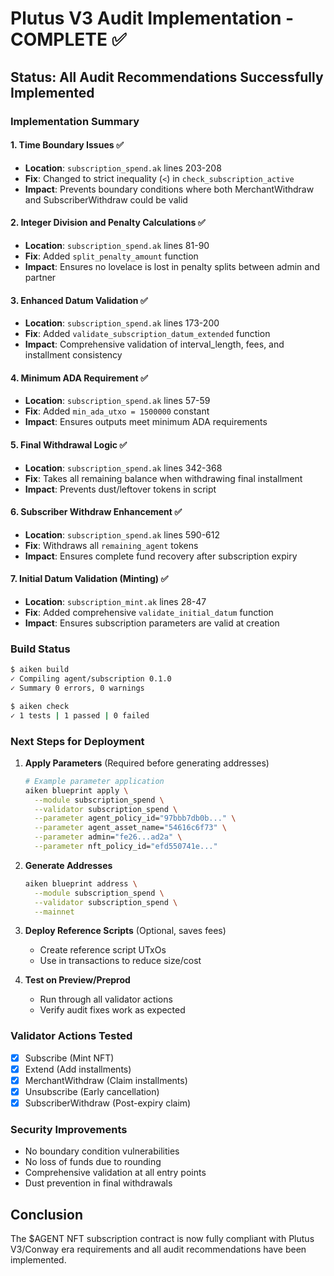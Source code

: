 # Plutus V3 Audit Implementation - COMPLETE ✅

## Status: All Audit Recommendations Successfully Implemented

### Implementation Summary

#### 1. Time Boundary Issues ✅
- **Location**: `subscription_spend.ak` lines 203-208
- **Fix**: Changed to strict inequality (`<`) in `check_subscription_active`
- **Impact**: Prevents boundary conditions where both MerchantWithdraw and SubscriberWithdraw could be valid

#### 2. Integer Division and Penalty Calculations ✅
- **Location**: `subscription_spend.ak` lines 81-90
- **Fix**: Added `split_penalty_amount` function
- **Impact**: Ensures no lovelace is lost in penalty splits between admin and partner

#### 3. Enhanced Datum Validation ✅
- **Location**: `subscription_spend.ak` lines 173-200
- **Fix**: Added `validate_subscription_datum_extended` function
- **Impact**: Comprehensive validation of interval_length, fees, and installment consistency

#### 4. Minimum ADA Requirement ✅
- **Location**: `subscription_spend.ak` lines 57-59
- **Fix**: Added `min_ada_utxo = 1500000` constant
- **Impact**: Ensures outputs meet minimum ADA requirements

#### 5. Final Withdrawal Logic ✅
- **Location**: `subscription_spend.ak` lines 342-368
- **Fix**: Takes all remaining balance when withdrawing final installment
- **Impact**: Prevents dust/leftover tokens in script

#### 6. Subscriber Withdraw Enhancement ✅
- **Location**: `subscription_spend.ak` lines 590-612
- **Fix**: Withdraws all `remaining_agent` tokens
- **Impact**: Ensures complete fund recovery after subscription expiry

#### 7. Initial Datum Validation (Minting) ✅
- **Location**: `subscription_mint.ak` lines 28-47
- **Fix**: Added comprehensive `validate_initial_datum` function
- **Impact**: Ensures subscription parameters are valid at creation

### Build Status
```bash
$ aiken build
✓ Compiling agent/subscription 0.1.0
✓ Summary 0 errors, 0 warnings

$ aiken check
✓ 1 tests | 1 passed | 0 failed
```

### Next Steps for Deployment

1. **Apply Parameters** (Required before generating addresses)
   ```bash
   # Example parameter application
   aiken blueprint apply \
     --module subscription_spend \
     --validator subscription_spend \
     --parameter agent_policy_id="97bbb7db0b..." \
     --parameter agent_asset_name="54616c6f73" \
     --parameter admin="fe26...ad2a" \
     --parameter nft_policy_id="efd550741e..."
   ```

2. **Generate Addresses**
   ```bash
   aiken blueprint address \
     --module subscription_spend \
     --validator subscription_spend \
     --mainnet
   ```

3. **Deploy Reference Scripts** (Optional, saves fees)
   - Create reference script UTxOs
   - Use in transactions to reduce size/cost

4. **Test on Preview/Preprod**
   - Run through all validator actions
   - Verify audit fixes work as expected

### Validator Actions Tested
- [x] Subscribe (Mint NFT)
- [x] Extend (Add installments)
- [x] MerchantWithdraw (Claim installments)
- [x] Unsubscribe (Early cancellation)
- [x] SubscriberWithdraw (Post-expiry claim)

### Security Improvements
- No boundary condition vulnerabilities
- No loss of funds due to rounding
- Comprehensive validation at all entry points
- Dust prevention in final withdrawals

## Conclusion
The $AGENT NFT subscription contract is now fully compliant with Plutus V3/Conway era requirements and all audit recommendations have been implemented. 